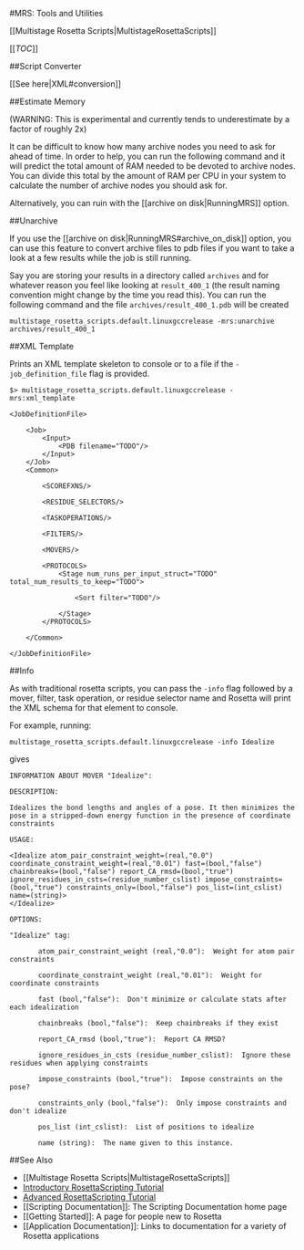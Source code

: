 #MRS: Tools and Utilities

[[Multistage Rosetta Scripts|MultistageRosettaScripts]]

[[_TOC_]]

##Script Converter

[[See here|XML#conversion]]

##Estimate Memory

(WARNING: This is experimental and currently tends to underestimate by a factor of roughly 2x)

It can be difficult to know how many archive nodes you need to ask for ahead of time.
In order to help, you can run the following command and it will predict the total
amount of RAM needed to be devoted to archive nodes. 
You can divide this total by the amount of RAM per CPU
in your system to calculate the number of archive nodes you should ask for.

Alternatively, you can ruin with the [[archive on disk|RunningMRS]] option.

##Unarchive

If you use the [[archive on disk|RunningMRS#archive_on_disk]] option,
you can use this feature to convert archive files to pdb files
if you want to take a look at a few results while the job is still running.


Say you are storing your results in a directory called `archives`
and for whatever reason you feel like looking at `result_400_1`
(the result naming convention might change by the time you read this).
You can run the following command and the file `archives/result_400_1.pdb` will be created

```
multistage_rosetta_scripts.default.linuxgccrelease -mrs:unarchive archives/result_400_1
```

##XML Template

Prints an XML template skeleton to console or to a file if the `-job_definition_file` flag is provided.

```
$> multistage_rosetta_scripts.default.linuxgccrelease -mrs:xml_template

<JobDefinitionFile>

    <Job>
        <Input>
            <PDB filename="TODO"/>
        </Input>
    </Job>
    <Common>

        <SCOREFXNS/>

        <RESIDUE_SELECTORS/>

        <TASKOPERATIONS/>

        <FILTERS/>

        <MOVERS/>

        <PROTOCOLS>
            <Stage num_runs_per_input_struct="TODO" total_num_results_to_keep="TODO">

                <Sort filter="TODO"/>

            </Stage>
        </PROTOCOLS>

    </Common>

</JobDefinitionFile>
```

##Info

As with traditional rosetta scripts, you can pass the `-info` flag
followed by a mover, filter, task operation, or residue selector name and Rosetta will
print the XML schema for that element to console.

For example, running:

```
multistage_rosetta_scripts.default.linuxgccrelease -info Idealize
```

gives

```
INFORMATION ABOUT MOVER "Idealize":

DESCRIPTION:

Idealizes the bond lengths and angles of a pose. It then minimizes the pose in a stripped-down energy function in the presence of coordinate constraints

USAGE:

<Idealize atom_pair_constraint_weight=(real,"0.0") coordinate_constraint_weight=(real,"0.01") fast=(bool,"false") chainbreaks=(bool,"false") report_CA_rmsd=(bool,"true") ignore_residues_in_csts=(residue_number_cslist) impose_constraints=(bool,"true") constraints_only=(bool,"false") pos_list=(int_cslist) name=(string)>
</Idealize>

OPTIONS:

"Idealize" tag:

	   atom_pair_constraint_weight (real,"0.0"):  Weight for atom pair constraints

	   coordinate_constraint_weight (real,"0.01"):  Weight for coordinate constraints

	   fast (bool,"false"):  Don't minimize or calculate stats after each idealization

	   chainbreaks (bool,"false"):  Keep chainbreaks if they exist

	   report_CA_rmsd (bool,"true"):  Report CA RMSD?

	   ignore_residues_in_csts (residue_number_cslist):  Ignore these residues when applying constraints

	   impose_constraints (bool,"true"):  Impose constraints on the pose?

	   constraints_only (bool,"false"):  Only impose constraints and don't idealize

	   pos_list (int_cslist):  List of positions to idealize

	   name (string):  The name given to this instance.

```

##See Also

* [[Multistage Rosetta Scripts|MultistageRosettaScripts]]
* [Introductory RosettaScripting Tutorial](https://www.rosettacommons.org/demos/latest/tutorials/scripting_with_rosettascripts/scripting_with_rosettascripts)
* [Advanced RosettaScripting Tutorial](https://www.rosettacommons.org/demos/latest/tutorials/advanced_scripting_with_rosettascripts/advanced_scripting_with_rosettascripts)
* [[Scripting Documentation]]: The Scripting Documentation home page
* [[Getting Started]]: A page for people new to Rosetta
* [[Application Documentation]]: Links to documentation for a variety of Rosetta applications
